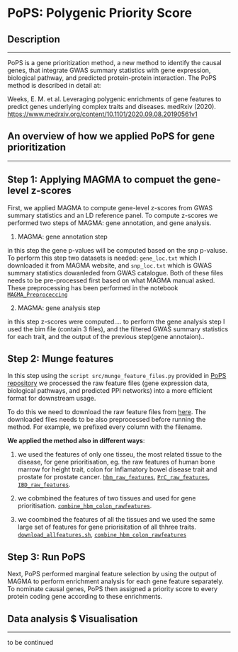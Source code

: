 # PoPS: Polygenic Priority Score 

## Description
* * *
PoPS is a gene prioritization method, a new method to identify the causal genes, that integrate GWAS summary statistics with gene expression, biological pathway, and predicted protein-protein interaction.
The PoPS method is described in detail at: 

Weeks, E. M. et al. Leveraging polygenic enrichments of gene features to predict genes underlying complex traits and diseases. medRxiv (2020).
https://www.medrxiv.org/content/10.1101/2020.09.08.20190561v1


## An overview of how we applied PoPS for gene prioritization
* * *
 

 
## Step 1: Applying MAGMA to compuet the gene-level z-scores

First, we applied MAGMA to compute gene-level z-scores from GWAS summary statistics and an LD reference panel. To compute z-scores we performed two steps of MAGMA: gene annotation, and gene analysis.  

1. MAGMA: gene annotation step

in this step the gene p-values will be computed based on the snp p-valuse. To perform this step two datasets is needed: ``` gene_loc.txt ``` which I downloaded it from MAGMA website, and ``` snp_loc.txt ``` which is GWAS summary statistics dowanleded from GWAS catalogue. Both of these files needs to be pre-processed first based on what MAGMA manual asked. These preprocessing has been performed in the notebook [```MAGMA_Preproceccing```](https://github.com/molgenis/benchmark-gwas-prio/tree/main/prioritization_methods/MAGMA)


2. MAGMA: gene analysis step

in this step  z-scores were computed....
to perform the gene analysis step I used the bim file (contain 3 files), and the filtered GWAS summary statistics for each trait, and the output of the previous step(gene annotaion).. 

## Step 2: Munge features

In this step using the ```script src/munge_feature_files.py``` provided in [PoPS repository](https://github.com/FinucaneLab/pops) we processed the raw feature files (gene expression data, biological 
pathways, and predicted PPI networks) into a more efficient format for downstream usage. 

To do this we need to download the raw feature files from [here](https://github.com/FinucaneLab/gene_features).
The downloaded files needs to be also preprocessed before running the method. For example, we prefixed every column with the filename. 

**We applied the method also in different ways**: 

1. we used the features of only one tisseu, the most related tissue to the disease, for gene prioritisation, eg. the raw features of human bone marrow for height trait, colon for Inflamatory bowel disease trait and prostate for prostate cancer. [```hbm_raw_features```](https://github.com/molgenis/benchmark-gwas-prio/blob/main/prioritization_methods/PoPS/hbn_raw_features.ipynb), [```PrC_raw_features```](https://github.com/molgenis/benchmark-gwas-prio/blob/main/prioritization_methods/PoPS/PrC_raw_features.ipynb), [```IBD_raw_features```](https://github.com/molgenis/benchmark-gwas-prio/blob/main/prioritization_methods/PoPS/IBD_raw_features.ipynb).


2. we cobmbined the features of two tissues and used for gene prioritisation. [```combine_hbm_colon_rawfeatures```](https://github.com/molgenis/benchmark-gwas-prio/blob/main/prioritization_methods/PoPS/Combine%20hbm_colon_rawfeatures.py).  
3. we coombined the features of all the tissues and we used the same large set of features for gene priorisitation of all thhree traits. [```download_allfeatures.sh```](https://github.com/molgenis/benchmark-gwas-prio/blob/main/prioritization_methods/PoPS/download_features.sh), [```combine_hbm_colon_rawfeatures```](https://github.com/molgenis/benchmark-gwas-prio/blob/main/prioritization_methods/PoPS/rename_file_contents.py) 
 
## Step 3: Run PoPS
 
Next, PoPS performed marginal feature selection by using the output of MAGMA to perform enrichment analysis for each gene feature separately. 
To nominate causal genes, PoPS then assigned a priority score to every protein coding gene according to these enrichments. 



## Data analysis $ Visualisation
* * *
   to be continued



